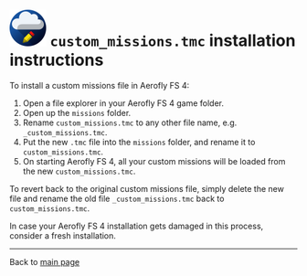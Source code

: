 ![](favicon-64x64.png) `custom_missions.tmc` installation instructions
===========================================

To install a custom missions file in Aerofly FS 4:

1. Open a file explorer in your Aerofly FS 4 game folder.
2. Open up the `missions` folder.
3. Rename `custom_missions.tmc` to any other file name,
   e.g. `_custom_missions.tmc`.
4. Put the new `.tmc` file into the `missions` folder,
   and rename it to `custom_missions.tmc`.
5. On starting Aerofly FS 4, all your custom missions will be loaded from the 
   new `custom_missions.tmc`.

To revert back to the original custom missions file, simply delete the new file 
and rename the old file `_custom_missions.tmc` back to `custom_missions.tmc`.

In case your Aerofly FS 4 installation gets damaged in this process, consider
a fresh installation.

----

Back to [main page](../README.md)
